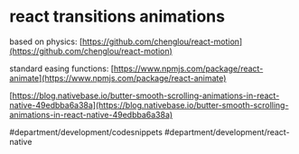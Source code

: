 # react transitions animations
based on physics: [https://github.com/chenglou/react-motion](https://github.com/chenglou/react-motion)

standard easing functions: [https://www.npmjs.com/package/react-animate](https://www.npmjs.com/package/react-animate)

[https://blog.nativebase.io/butter-smooth-scrolling-animations-in-react-native-49edbba6a38a](https://blog.nativebase.io/butter-smooth-scrolling-animations-in-react-native-49edbba6a38a)

#department/development/codesnippets
#department/development/react-native